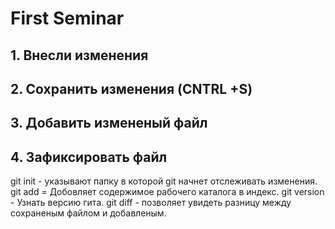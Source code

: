 # First Seminar 
## 1. Внесли изменения
## 2. Сохранить изменения (CNTRL +S)
## 3. Добавить измененый файл
## 4. Зафиксировать файл 
git init - указывают папку в которой  git начнет отслеживать  изменения.
git add = Добовляет содержимое рабочего каталога в индекс. 
git version - Узнать версию гита. 
git diff - позволяет увидеть разницу между сохраненым файлом и добавленым.